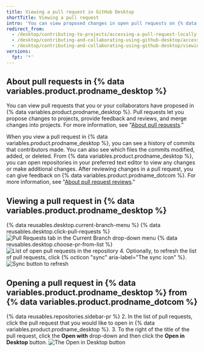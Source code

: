 ```yaml
---
title: Viewing a pull request in GitHub Desktop
shortTitle: Viewing a pull request
intro: 'You can view proposed changes in open pull requests on {% data variables.product.prodname_desktop %}.'
redirect_from:
  - /desktop/contributing-to-projects/accessing-a-pull-request-locally
  - /desktop/contributing-and-collaborating-using-github-desktop/accessing-a-pull-request-locally
  - /desktop/contributing-and-collaborating-using-github-desktop/viewing-a-pull-request-in-github-desktop
versions:
  fpt: '*'
---
```

## About pull requests in {% data variables.product.prodname_desktop %}
You can view pull requests that you or your collaborators have proposed in {% data variables.product.prodname_desktop %}. Pull requests let you propose changes to projects, provide feedback and reviews, and merge changes into projects. For more information, see "[About pull requests](/github/collaborating-with-issues-and-pull-requests/about-pull-requests)."

When you view a pull request in {% data variables.product.prodname_desktop %}, you can see a history of commits that contributors made. You can also see which files the commits modified, added, or deleted. From {% data variables.product.prodname_desktop %}, you can open repositories in your preferred text editor to view any changes or make additional changes. After reviewing changes in a pull request, you can give feedback on {% data variables.product.prodname_dotcom %}. For more information, see "[About pull request reviews](/github/collaborating-with-issues-and-pull-requests/about-pull-request-reviews)."

## Viewing a pull request in {% data variables.product.prodname_desktop %}
{% data reusables.desktop.current-branch-menu %}
{% data reusables.desktop.click-pull-requests %}
  ![Pull Requests tab in the Current Branch drop-down menu](/assets/images/help/desktop/branch-drop-down-pull-request-tab.png)
{% data reusables.desktop.choose-pr-from-list %}
  ![List of open pull requests in the repository](/assets/images/help/desktop/click-pull-request.png)
4. Optionally, to refresh the list of pull requests, click {% octicon "sync" aria-label="The sync icon" %}.
  ![Sync button to refresh](/assets/images/help/desktop/pull-request-list-sync.png)

## Opening a pull request in {% data variables.product.prodname_desktop %} from {% data variables.product.prodname_dotcom %}
{% data reusables.repositories.sidebar-pr %}
2. In the list of pull requests, click the pull request that you would like to open in {% data variables.product.prodname_desktop %}.
3. To the right of the title of the pull request, click the **Open with** drop-down and then click the **Open in Desktop** button.
  ![The Open in Desktop button](/assets/images/help/desktop/open-pr-in-desktop-button.png)
